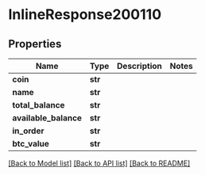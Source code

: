# InlineResponse200110

## Properties
Name | Type | Description | Notes
------------ | ------------- | ------------- | -------------
**coin** | **str** |  | 
**name** | **str** |  | 
**total_balance** | **str** |  | 
**available_balance** | **str** |  | 
**in_order** | **str** |  | 
**btc_value** | **str** |  | 

[[Back to Model list]](../README.md#documentation-for-models) [[Back to API list]](../README.md#documentation-for-api-endpoints) [[Back to README]](../README.md)

